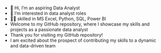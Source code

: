 - 👋 Hi, I’m an aspiring Data Analyst
- 👀 I’m interested in data analyst roles 
- :technologist: skilled in MS Excel, Python, SQL, Power BI
- Welcome to my GitHub repository, where I showcase my skills and projects as a passionate data analyst
- Thank you for visiting my GitHub repository!
- I am excited about the prospect of contributing my skills to a dynamic and data-driven team

<!---
Grow-Data/Grow-Data is a ✨ special ✨ repository because its `README.md` (this file) appears on your GitHub profile.
You can click the Preview link to take a look at your changes.
--->
